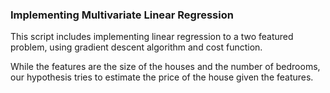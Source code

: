 
### Implementing Multivariate Linear Regression

This script includes implementing linear regression to a two featured problem, using gradient descent algorithm and cost function.

While the features are the size of the houses and the number of bedrooms, our hypothesis tries to estimate the price of the house given the features.


